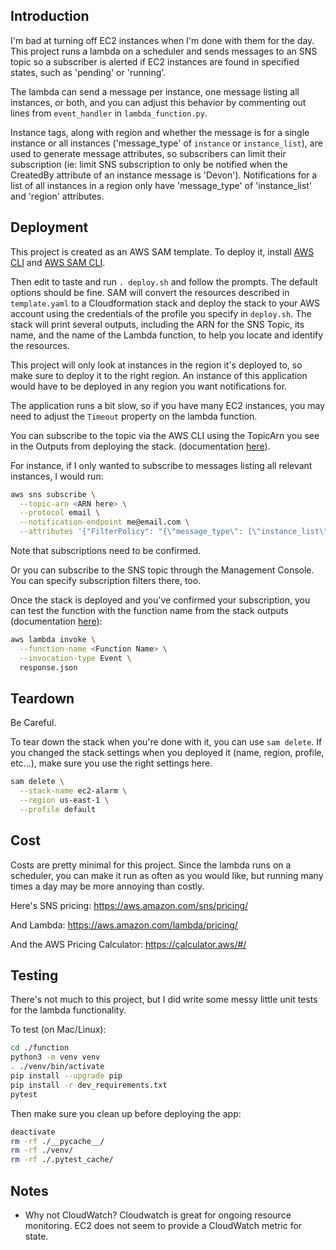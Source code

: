 ## Introduction
I'm bad at turning off EC2 instances when I'm done with them for the day.
This project runs a lambda on a scheduler and sends messages to an SNS
topic so a subscriber is alerted if EC2 instances are found in specified states,
such as 'pending' or 'running'.

The lambda can send a message per instance, one message listing all instances,
or both, and you can adjust this behavior by commenting out lines from `event_handler`
in `lambda_function.py`.

Instance tags, along with region and whether the message is for a
single instance or all instances
('message_type' of `instance` or `instance_list`),
are used to generate message
attributes, so subscribers can limit their subscription (ie: limit SNS
subscription to only be notified when the CreatedBy attribute of an instance
message is 'Devon'). Notifications for a list of all instances in a region
only have 'message_type' of 'instance_list' and 'region' attributes.

## Deployment
This project is created as an AWS SAM template. To deploy it, install [AWS CLI](https://docs.aws.amazon.com/cli/latest/userguide/getting-started-install.html#cliv2-linux-install)
and [AWS SAM CLI](https://docs.aws.amazon.com/serverless-application-model/latest/developerguide/serverless-sam-cli-install.html).

Then edit to taste and run `. deploy.sh` and follow the prompts. The default
options should be fine. SAM will convert the resources described in
`template.yaml`
to a Cloudformation stack and deploy the stack to your AWS account using
the credentials of the profile you specify in `deploy.sh`.
The stack will print several outputs, including the
ARN for the SNS Topic, its name, and the name of the Lambda function, to help
you locate and identify the resources.

This project will only look at instances in the region it's deployed to,
so make sure to deploy it to the right region. An instance of this
application would have to be deployed in any region you want notifications for.

The application runs a bit slow, so if you have many EC2 instances, you may
need to adjust the `Timeout` property on the lambda function.

You can subscribe to the topic via the AWS CLI using the TopicArn you see
in the Outputs from deploying the stack.
(documentation [here](https://awscli.amazonaws.com/v2/documentation/api/latest/reference/sns/subscribe.html)).

For instance, if I only wanted to subscribe to messages listing all relevant
instances, I would run:
```bash
aws sns subscribe \
  --topic-arn <ARN here> \
  --protocol email \
  --notification-endpoint me@email.com \
  --attributes '{"FilterPolicy": "{\"message_type\": [\"instance_list\"]}"}'
```
 Note that subscriptions need to be confirmed.

Or you can subscribe to the SNS topic through the
Management Console. You can specify subscription filters there, too.

Once the stack is deployed and you've confirmed your subscription, you can
test the function with the function name from the stack outputs
(documentation [here](https://awscli.amazonaws.com/v2/documentation/api/latest/reference/lambda/invoke.html)):
```bash
aws lambda invoke \
  --function-name <Function Name> \
  --invocation-type Event \
  response.json
```

## Teardown
Be Careful.

To tear down the stack when you're done with it, you can use `sam delete`.
If you changed the stack settings when you deployed it (name, region, profile,
  etc...), make sure you use the right settings here.
```bash
sam delete \
  --stack-name ec2-alarm \
  --region us-east-1 \
  --profile default
```
## Cost
Costs are pretty minimal for this project. Since the lambda runs on a scheduler,
you can make it run as often as you would like, but running many times a day
may be more annoying than costly.

Here's SNS pricing:
https://aws.amazon.com/sns/pricing/

And Lambda:
https://aws.amazon.com/lambda/pricing/

And the AWS Pricing Calculator:
https://calculator.aws/#/

## Testing
There's not much to this project, but I did write some messy little unit tests
for the lambda functionality.

To test (on Mac/Linux):
```bash
cd ./function
python3 -m venv venv
. ./venv/bin/activate
pip install --upgrade pip
pip install -r dev_requirements.txt
pytest
```

Then make sure you clean up before deploying the app:
```bash
deactivate
rm -rf ./__pycache__/
rm -rf ./venv/
rm -rf ./.pytest_cache/
```

## Notes
- Why not CloudWatch?
    Cloudwatch is great for ongoing resource monitoring. EC2 does not seem
    to provide a CloudWatch metric for state.
